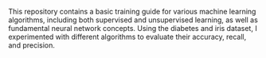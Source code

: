 This repository contains a basic training guide for various machine learning algorithms, including both supervised and unsupervised learning, as well as fundamental neural network concepts. Using the diabetes and iris dataset, I experimented with different algorithms to evaluate their accuracy, recall, and precision.
